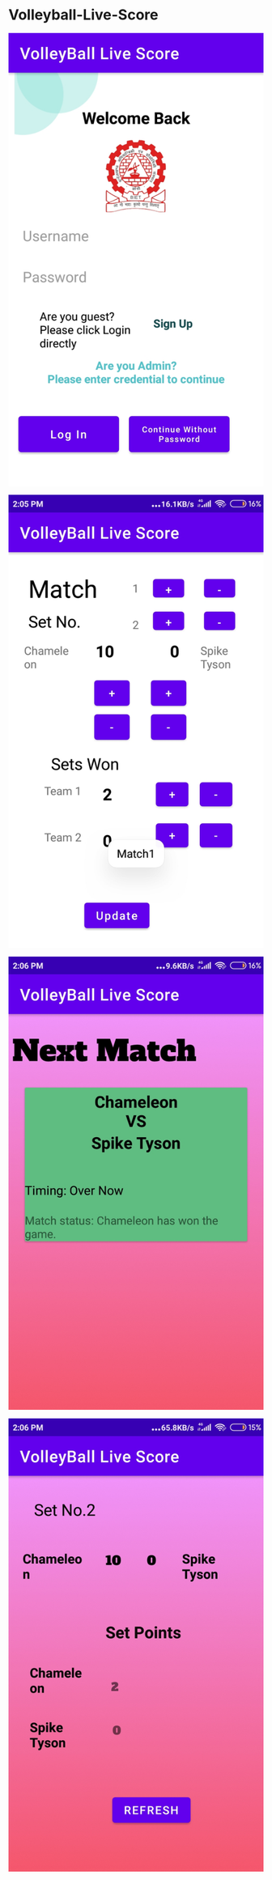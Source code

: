 # Volleyball-Live-Score

![ScreenShot](./app/src/main/res/drawable/home.jpg)

![ScreenShot](./app/src/main/res/drawable/all_controls.jpg)

![ScreenShot](./app/src/main/res/drawable/allMatch.jpg)

![ScreenShot](./app/src/main/res/drawable/matchbroadcast.jpg)
